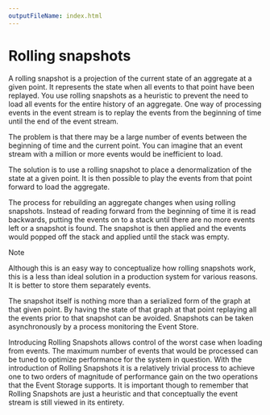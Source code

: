 ```yaml
---
outputFileName: index.html
---
```


# Rolling snapshots

A rolling snapshot is a projection of the current state of an aggregate at a given point. It represents the state when all events to that point have been replayed. You use rolling snapshots as a heuristic to prevent the need to load all events for the entire history of an aggregate. One way of processing events in the event stream is to replay the events from the beginning of time until the end of the event stream.

The problem is that there may be a large number of events between the beginning of time and the current point. You can imagine that an event stream with a million or more events would be inefficient to load.

The solution is to use a rolling snapshot to place a denormalization of the state at a given point. It is then possible to play the events from that point forward to load the aggregate.

The process for rebuilding an aggregate changes when using rolling snapshots. Instead of reading forward from the beginning of time it is read backwards, putting the events on to a stack until  there are no more events left or a snapshot is found. The snapshot is then applied and the events would popped off the stack and applied until the stack was empty.

> [!NOTE]
> Although this is an easy way to conceptualize how rolling snapshots work, this is a less than ideal solution in a production system for various reasons. It is better to store them separately events.

The snapshot itself is nothing more than a serialized form of the graph at that given point. By having the state of that graph at that point replaying all the events prior to that snapshot can be avoided. Snapshots can be taken asynchronously by a process monitoring the Event Store.

Introducing Rolling Snapshots allows control of the worst case when loading from events. The maximum number of events that would be processed can be tuned to optimize performance for the system in question. With the introduction of Rolling Snapshots it is a relatively trivial process to achieve one to two orders of magnitude of performance gain on the two operations that the Event Storage supports. It is important though to remember that Rolling Snapshots are just a heuristic and that conceptually the event stream is still viewed in its entirety.
